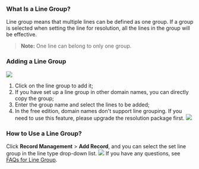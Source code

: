 ### What Is a Line Group?
Line group means that multiple lines can be defined as one group. If a group is selected when setting the line for resolution, all the lines in the group will be effective.
> **Note:**
> One line can belong to only one group.

### Adding a Line Group
![](//mc.qcloudimg.com/static/img/7b2d231682e502ef8262edf7a57f6538/image.png)
1. Click on the line group to add it;
2. If you have set up a line group in other domain names, you can directly copy the group;
3. Enter the group name and select the lines to be added;
4. In the free edition, domain names don't support line grouping. If you need to use this feature, please upgrade the resolution package first.
![](//mc.qcloudimg.com/static/img/71ad9340c52c12d563b2d82ca23a1f69/image.png)

### How to Use a Line Group?
Click **Record Management** > **Add Record**, and you can select the set line group in the line type drop-down list.
![](//mc.qcloudimg.com/static/img/4abaf56cfa04039ccfb5c86befc1f617/image.png)
If you have any questions, see [FAQs for Line Group](https://cloud.tencent.com/document/product/302/12675?).
